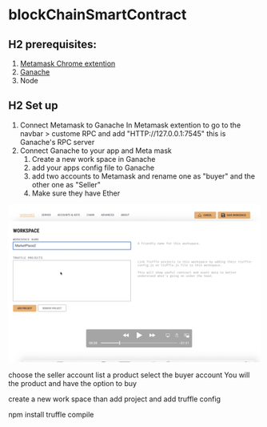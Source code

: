 # blockChainSmartContract

## H2 prerequisites:

1. [Metamask Chrome extention](https://metamask.io/)
2. [Ganache](https://www.trufflesuite.com/ganache)
3. Node

## H2 Set up

1. Connect Metamask to Ganache
   In Metamask extention to go to the navbar > custome RPC and
   add "HTTP://127.0.0.1:7545" this is Ganache's RPC server
2. Connect Ganache to your app and Meta mask
   1. Create a new work space in Ganache
   2. add your apps config file to Ganache
   3. add two accounts to Metamask and rename one as "buyer" and the other one as "Seller"
   4. Make sure they have Ether

[![IMAGE ALT TEXT HERE](./setupDisplay.png)](./setup.mov)

choose the seller account
list a product
select the buyer account
You will the product and have the option to buy

create a new work space
than add project and add truffle config

npm install
truffle compile
